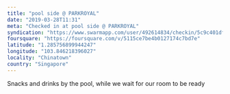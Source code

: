 ```yaml
---
title: "pool side @ PARKROYAL"
date: "2019-03-28T11:31"
meta: "Checked in at pool side @ PARKROYAL"
syndication: "https://www.swarmapp.com/user/492614834/checkin/5c9c401df96b2c0039876985"
foursquare: "https://foursquare.com/v/5115ce7be4b0127174c7bd7e"
latitude: "1.285756899944247"
longitude: "103.846218396027"
locality: "Chinatown"
country: "Singapore"
---
```

Snacks and drinks by the pool, while we wait for our room to be ready
